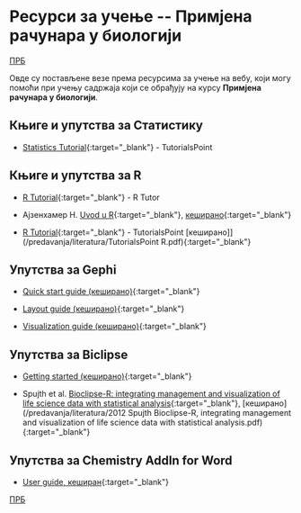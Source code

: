 # Ресурси за учење -- Примјена рачунара у биологији  

[ПРБ](/README.md)

Овде су постављене везе према ресурсима за учење на вебу, који могу помоћи при учењу садржаја који се обрађују на курсу **Примјена рачунара у биологији**.

## Књиге и упутства за Статистику

* [Statistics Tutorial](https://http://www.tutorialspoint.com/statistics/){:target="_blank"} - TutorialsPoint

## Књиге и упутства за R

* [R Tutorial](http://www.r-tutor.com/){:target="_blank"} - R Tutor

* Ајзенхамер Н. [Uvod u R](http://nikolaajzenhamer.rs/pdf/R.pdf){:target="_blank"}, [кеширано](/predavanja/literatura/uvod-u-R.pdf){:target="_blank"}

* [R Tutorial](http://www.tutorialspoint.com/r/){:target="_blank"} - TutorialsPoint  [кеширано]](/predavanja/literatura/TutorialsPoint R.pdf){:target="_blank"}

## Упутства за Gephi

* [Quick start guide (кеширано)](/predavanja/literatura/gephi-tutorial-quick_start.pdf){:target="_blank"}

* [Layout guide (кеширано)](/predavanja/literatura/gephi-tutorial-layout.pdf){:target="_blank"}

* [Visualization guide (кеширано)](/predavanja/literatura/gephi-tutorial-visualization.pdf){:target="_blank"}

## Упутства за Biclipse

* [Getting started (кеширано)](/predavanja/literatura/bioclipse-getting-started.pdf){:target="_blank"}

* Spujth et al. [Bioclipse-R: integrating management and visualization of life science data with statistical analysis](https://www.ncbi.nlm.nih.gov/pmc/articles/PMC3546796/){:target="_blank"}, [кеширано](/predavanja/literatura/2012 Spujth Bioclipse-R, integrating management and visualization of life science data with statistical analysis.pdf){:target="_blank"}

## Упутства за Chemistry AddIn for Word  

* [User guide, кеширан](/predavanja/literatura/chemistry-add-in-for-word-user-guide.pdf){:target="_blank"}

[ПРБ](/README.md)